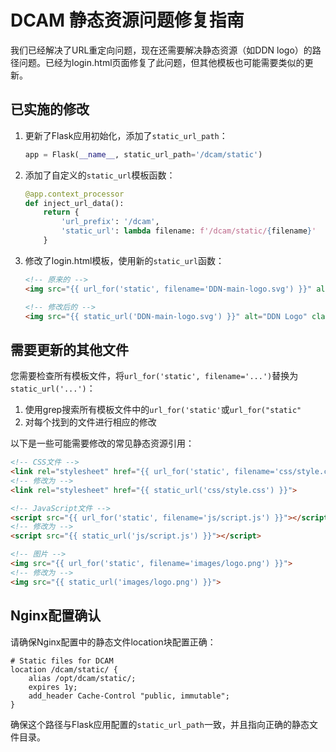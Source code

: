 # DCAM 静态资源问题修复指南

我们已经解决了URL重定向问题，现在还需要解决静态资源（如DDN logo）的路径问题。已经为login.html页面修复了此问题，但其他模板也可能需要类似的更新。

## 已实施的修改

1. 更新了Flask应用初始化，添加了`static_url_path`：
   ```python
   app = Flask(__name__, static_url_path='/dcam/static')
   ```

2. 添加了自定义的`static_url`模板函数：
   ```python
   @app.context_processor
   def inject_url_data():
       return {
           'url_prefix': '/dcam',
           'static_url': lambda filename: f'/dcam/static/{filename}'
       }
   ```

3. 修改了login.html模板，使用新的`static_url`函数：
   ```html
   <!-- 原来的 -->
   <img src="{{ url_for('static', filename='DDN-main-logo.svg') }}" alt="DDN Logo" class="ddn-logo">
   
   <!-- 修改后的 -->
   <img src="{{ static_url('DDN-main-logo.svg') }}" alt="DDN Logo" class="ddn-logo">
   ```

## 需要更新的其他文件

您需要检查所有模板文件，将`url_for('static', filename='...')`替换为`static_url('...')`：

1. 使用grep搜索所有模板文件中的`url_for('static'`或`url_for("static"`
2. 对每个找到的文件进行相应的修改

以下是一些可能需要修改的常见静态资源引用：

```html
<!-- CSS文件 -->
<link rel="stylesheet" href="{{ url_for('static', filename='css/style.css') }}">
<!-- 修改为 -->
<link rel="stylesheet" href="{{ static_url('css/style.css') }}">

<!-- JavaScript文件 -->
<script src="{{ url_for('static', filename='js/script.js') }}"></script>
<!-- 修改为 -->
<script src="{{ static_url('js/script.js') }}"></script>

<!-- 图片 -->
<img src="{{ url_for('static', filename='images/logo.png') }}">
<!-- 修改为 -->
<img src="{{ static_url('images/logo.png') }}">
```

## Nginx配置确认

请确保Nginx配置中的静态文件location块配置正确：

```nginx
# Static files for DCAM
location /dcam/static/ {
    alias /opt/dcam/static/;
    expires 1y;
    add_header Cache-Control "public, immutable";
}
```

确保这个路径与Flask应用配置的`static_url_path`一致，并且指向正确的静态文件目录。
